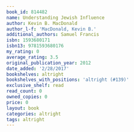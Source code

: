 ```yaml
---
book_id: 814482
name: Understanding Jewish Influence
author: Kevin B. MacDonald
author_l-f: 'MacDonald, Kevin B.'
additional_authors: Samuel Francis
isbn: 1593680171
isbn13: 9781593680176
my_rating: 0
average_rating: 3.5
original_publication_year: 2012
date_added: '2/28/2017'
bookshelves: altright
bookshelves_with_positions: 'altright (#139)'
exclusive_shelf: read
read_count: 0
owned_copies: 0
price: 0
layout: book
categories: altright
tags: altright
---
```

